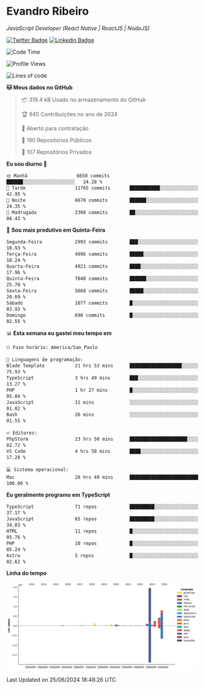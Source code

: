 # Evandro **Ribeiro**

*JavaScript Developer (React Native | ReactJS | NodeJS)*

[![Twitter Badge](https://img.shields.io/badge/-@ribeiroevandro-201B2D?style=flat-square&labelColor=201B2D&logo=twitter&logoColor=white&link=https://twitter.com/ribeiroevandro)](https://twitter.com/ribeiroevandro) 
[![Linkedin Badge](https://img.shields.io/badge/-Evandro%20Ribeiro-201B2D?style=flat-square&logo=Linkedin&logoColor=white&link=https://www.linkedin.com/in/ribeiroevandro)](https://www.linkedin.com/in/ribeiroevandro) 


<!--START_SECTION:waka-->
![Code Time](http://img.shields.io/badge/Code%20Time-3%2C973%20hrs%2041%20mins-blue)

![Profile Views](http://img.shields.io/badge/Visualizac%C3%B5es%20do%20perfil-0-blue)

![Lines of code](https://img.shields.io/badge/Desde%20o%20Hello%20World%20eu%20escrevi-38.5%20million%20linhas%20de%20c%C3%B3digo-blue)

**🐱 Meus dados no GitHub** 

> 📦 319.4 kB Usado no armazenamento do GitHub 
 > 
> 🏆 945 Contribuições no ano de 2024
 > 
> 💼 Aberto para contratação
 > 
> 📜 190 Repositórios Públicos 
 > 
> 🔑 107 Repositórios Privados 
 > 
**Eu sou diurno 🐤** 

```text
🌞 Manhã                  6650 commits        ██████░░░░░░░░░░░░░░░░░░░   24.28 % 
🌆 Tarde                  11765 commits       ███████████░░░░░░░░░░░░░░   42.95 % 
🌃 Noite                  6670 commits        ██████░░░░░░░░░░░░░░░░░░░   24.35 % 
🌙 Madrugada              2308 commits        ██░░░░░░░░░░░░░░░░░░░░░░░   08.43 % 
```
📅 **Sou mais produtivo em Quinta-Feira** 

```text
Segunda-Feira            2993 commits        ███░░░░░░░░░░░░░░░░░░░░░░   10.93 % 
Terça-Feira              4996 commits        █████░░░░░░░░░░░░░░░░░░░░   18.24 % 
Quarta-Feira             4921 commits        ████░░░░░░░░░░░░░░░░░░░░░   17.96 % 
Quinta-Feira             7040 commits        ██████░░░░░░░░░░░░░░░░░░░   25.70 % 
Sexta-Feira              5668 commits        █████░░░░░░░░░░░░░░░░░░░░   20.69 % 
Sábado                   1077 commits        █░░░░░░░░░░░░░░░░░░░░░░░░   03.93 % 
Domingo                  698 commits         █░░░░░░░░░░░░░░░░░░░░░░░░   02.55 % 
```


📊 **Esta semana eu gastei meu tempo em** 

```text
🕑︎ Fuso horário: America/Sao_Paulo

💬 Linguagens de programação: 
Blade Template           21 hrs 53 mins      ███████████████████░░░░░░   75.93 % 
TypeScript               3 hrs 49 mins       ███░░░░░░░░░░░░░░░░░░░░░░   13.27 % 
PHP                      1 hr 27 mins        █░░░░░░░░░░░░░░░░░░░░░░░░   05.04 % 
JavaScript               31 mins             ░░░░░░░░░░░░░░░░░░░░░░░░░   01.82 % 
Bash                     26 mins             ░░░░░░░░░░░░░░░░░░░░░░░░░   01.55 % 

🔥 Editores: 
PhpStorm                 23 hrs 50 mins      █████████████████████░░░░   82.72 % 
VS Code                  4 hrs 58 mins       ████░░░░░░░░░░░░░░░░░░░░░   17.28 % 

💻 Sistema operacional: 
Mac                      28 hrs 49 mins      █████████████████████████   100.00 % 
```

**Eu geralmente programo em TypeScript** 

```text
TypeScript               71 repos            █████████░░░░░░░░░░░░░░░░   37.17 % 
JavaScript               65 repos            █████████░░░░░░░░░░░░░░░░   34.03 % 
HTML                     11 repos            █░░░░░░░░░░░░░░░░░░░░░░░░   05.76 % 
PHP                      10 repos            █░░░░░░░░░░░░░░░░░░░░░░░░   05.24 % 
Astro                    5 repos             █░░░░░░░░░░░░░░░░░░░░░░░░   02.62 % 
```



**Linha do tempo**

![Lines of Code chart](https://raw.githubusercontent.com/ribeiroevandro/ribeiroevandro/main/assets/bar_graph.png)


 Last Updated on 25/06/2024 18:48:26 UTC
<!--END_SECTION:waka-->
